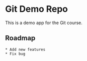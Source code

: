# Git Demo Repo
This is a demo app for the Git course.


## Roadmap
    * Add new features
    * Fix bug